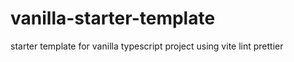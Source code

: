 # vanilla-starter-template
starter template for vanilla typescript project using vite lint prettier
